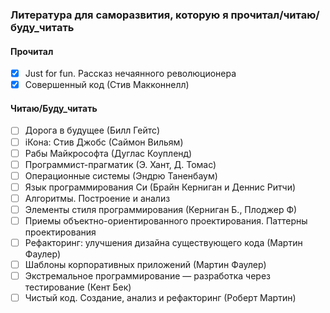### Литература для саморазвития, которую я прочитал/читаю/буду_читать

#### Прочитал

- [x] Just for fun. Рассказ нечаянного революционера 
- [x] Совершенный код (Стив Макконнелл)

#### Читаю/Буду_читать

- [ ] Дорога в будущее (Билл Гейтс)
- [ ] iКона: Стив Джобс (Саймон Вильям)
- [ ] Рабы Майкрософта (Дуглас Коупленд)
- [ ] Программист-прагматик (Э. Хант, Д. Томас)
- [ ] Операционные системы (Эндрю Таненбаум)
- [ ] Язык программирования Си (Брайн Керниган и Деннис Ритчи)
- [ ] Алгоритмы. Построение и анализ 
- [ ] Элементы стиля программирования (Керниган Б., Плоджер Ф)
- [ ] Приемы объектно-ориентированного проектирования. Паттерны проектирования
- [ ] Рефакторинг: улучшения дизайна существующего кода (Мартин Фаулер)
- [ ] Шаблоны корпоративных приложений (Мартин Фаулер)
- [ ] Экстремальное программирование — разработка через тестирование (Кент Бек)
- [ ] Чистый код. Создание, анализ и рефакторинг (Роберт Мартин)

